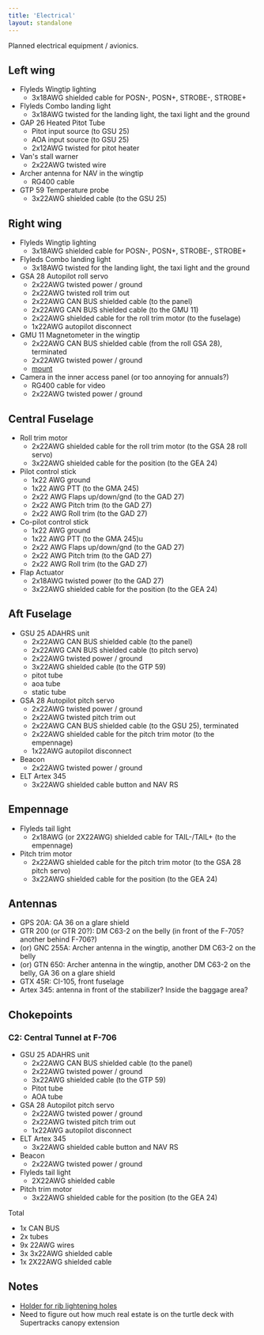```yaml
---
title: 'Electrical'
layout: standalone
---
```


Planned electrical equipment / avionics.

## Left wing

- Flyleds Wingtip lighting
  - 3x18AWG shielded cable for POSN-, POSN+, STROBE-, STROBE+
- Flyleds Combo landing light
  - 3x18AWG twisted for the landing light, the taxi light and the ground
- GAP 26 Heated Pitot Tube
  - Pitot input source (to GSU 25)
  - AOA input source (to GSU 25)
  - 2x12AWG twisted for pitot heater
- Van's stall warner
  - 2x22AWG twisted wire
- Archer antenna for NAV in the wingtip
  - RG400 cable
- GTP 59 Temperature probe
  - 3x22AWG shielded cable (to the GSU 25)

## Right wing

- Flyleds Wingtip lighting
  - 3x18AWG shielded cable for POSN-, POSN+, STROBE-, STROBE+
- Flyleds Combo landing light
  - 3x18AWG twisted for the landing light, the taxi light and the ground
- GSA 28 Autopilot roll servo
  - 2x22AWG twisted power / ground
  - 2x22AWG twisted roll trim out
  - 2x22AWG CAN BUS shielded cable (to the panel)
  - 2x22AWG CAN BUS shielded cable (to the GMU 11)
  - 2x22AWG shielded cable for the roll trim motor (to the fuselage)
  - 1x22AWG autopilot disconnect
- GMU 11 Magnetometer in the wingtip
  - 2x22AWG CAN BUS shielded cable (from the roll GSA 28), terminated
  - 2x22AWG twisted power / ground
  - [mount](https://www.steinair.com/product/gmu-11-wing-tip-mount/)
- Camera in the inner access panel (or too annoying for annuals?)
  - RG400 cable for video
  - 2x22AWG twisted power / ground

## Central Fuselage

- Roll trim motor
  - 2x22AWG shielded cable for the roll trim motor (to the GSA 28 roll servo)
  - 3x22AWG shielded cable for the position (to the GEA 24)
- Pilot control stick
  - 1x22 AWG ground
  - 1x22 AWG PTT (to the GMA 245)
  - 2x22 AWG Flaps up/down/gnd (to the GAD 27)
  - 2x22 AWG Pitch trim (to the GAD 27)
  - 2x22 AWG Roll trim (to the GAD 27)
- Co-pilot control stick
  - 1x22 AWG ground
  - 1x22 AWG PTT (to the GMA 245)u
  - 2x22 AWG Flaps up/down/gnd (to the GAD 27)
  - 2x22 AWG Pitch trim (to the GAD 27)
  - 2x22 AWG Roll trim (to the GAD 27)
- Flap Actuator
  - 2x18AWG twisted power (to the GAD 27)
  - 3x22AWG shielded cable for the position (to the GEA 24)

## Aft Fuselage

- GSU 25 ADAHRS unit
  - 2x22AWG CAN BUS shielded cable (to the panel)
  - 2x22AWG CAN BUS shielded cable (to pitch servo)
  - 2x22AWG twisted power / ground
  - 3x22AWG shielded cable (to the GTP 59)
  - pitot tube
  - aoa tube
  - static tube
- GSA 28 Autopilot pitch servo
  - 2x22AWG twisted power / ground
  - 2x22AWG twisted pitch trim out
  - 2x22AWG CAN BUS shielded cable (to the GSU 25), terminated
  - 2x22AWG shielded cable for the pitch trim motor (to the empennage)
  - 1x22AWG autopilot disconnect
- Beacon
  - 2x22AWG twisted power / ground
- ELT Artex 345
  - 3x22AWG shielded cable button and NAV RS

## Empennage

- Flyleds tail light
  - 2x18AWG (or 2X22AWG) shielded cable for TAIL-/TAIL+ (to the empennage)
- Pitch trim motor
  - 2x22AWG shielded cable for the pitch trim motor (to the GSA 28 pitch servo)
  - 3x22AWG shielded cable for the position (to the GEA 24)

## Antennas

- GPS 20A: GA 36 on a glare shield
- GTR 200 (or GTR 20?): DM C63-2 on the belly (in front of the F-705? another behind F-706?)
- (or) GNC 255A: Archer antenna in the wingtip, another DM C63-2 on the belly
- (or) GTN 650: Archer antenna in the wingtip, another DM C63-2 on the belly, GA 36 on a glare shield
- GTX 45R: CI-105, front fuselage
- Artex 345: antenna in front of the stabilizer? Inside the baggage area?

## Chokepoints

### C2: Central Tunnel at F-706

- GSU 25 ADAHRS unit
  - 2x22AWG CAN BUS shielded cable (to the panel)
  - 2x22AWG twisted power / ground
  - 3x22AWG shielded cable (to the GTP 59)
  - Pitot tube
  - AOA tube
- GSA 28 Autopilot pitch servo
  - 2x22AWG twisted power / ground
  - 2x22AWG twisted pitch trim out
  - 1x22AWG autopilot disconnect
- ELT Artex 345
  - 3x22AWG shielded cable button and NAV RS
- Beacon
  - 2x22AWG twisted power / ground
- Flyleds tail light
  - 2X22AWG shielded cable
- Pitch trim motor
  - 3x22AWG shielded cable for the position (to the GEA 24)

Total

- 1x CAN BUS
- 2x tubes
- 9x 22AWG wires
- 3x 3x22AWG shielded cable
- 1x 2X22AWG shielded cable

## Notes

- [Holder for rib lightening holes](https://www.digikey.com/en/products/detail/panduit-corp/LHMS-S6-D/1307127)
- Need to figure out how much real estate is on the turtle deck with Supertracks canopy extension

<!--

TODO: Another / backup GSU-25?

Shielded cable are MIL-C-27500
For Garmin, use MIL-W-22759/16 22AWG or larger, unless otherwise specified. Use MIL-C-27500 for all shielded cable connections.

Temperature probe: next to the inspection panel?
-->
